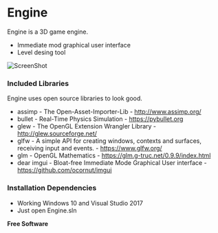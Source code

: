 # Engine

Engine is a 3D game engine.
  
  - Immediate mod graphical user interface
  - Level desing tool

![ScreenShot](https://github.com/furkansarihan/Engine/blob/master/ss.png)

### Included Libraries

Engine uses open source libraries to look good.

* assimp - The Open-Asset-Importer-Lib - http://www.assimp.org/
* bullet - Real-Time Physics Simulation - https://pybullet.org
* glew - The OpenGL Extension Wrangler Library - http://glew.sourceforge.net/
* glfw - A simple API for creating windows, contexts and surfaces, receiving input and events. - https://www.glfw.org/
* glm - OpenGL Mathematics  - https://glm.g-truc.net/0.9.9/index.html
* dear imgui - Bloat-free Immediate Mode Graphical User interface - https://github.com/ocornut/imgui

### Installation Dependencies
- Working Windows 10 and Visual Studio 2017
- Just open Engine.sln

**Free Software**